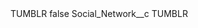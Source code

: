 <?xml version="1.0" encoding="UTF-8"?>
<CustomMetadata xmlns="http://soap.sforce.com/2006/04/metadata" xmlns:xsi="http://www.w3.org/2001/XMLSchema-instance" xmlns:xsd="http://www.w3.org/2001/XMLSchema">
    <label>TUMBLR</label>
    <protected>false</protected>
    <values>
        <field>Social_Network__c</field>
        <value xsi:type="xsd:string">TUMBLR</value>
    </values>
</CustomMetadata>
